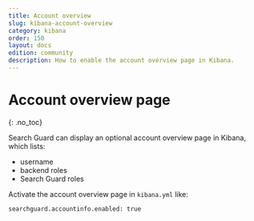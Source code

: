 ```yaml
---
title: Account overview
slug: kibana-account-overview
category: kibana
order: 150
layout: docs
edition: community
description: How to enable the account overview page in Kibana.
---
```


<!---
Copryight 2016-2017 floragunn GmbH
-->

# Account overview page
{: .no_toc}

Search Guard can display an optional account overview page in Kibana, which lists:

* username
* backend roles
* Search Guard roles

Activate the account overview page in `kibana.yml` like:

```
searchguard.accountinfo.enabled: true
```